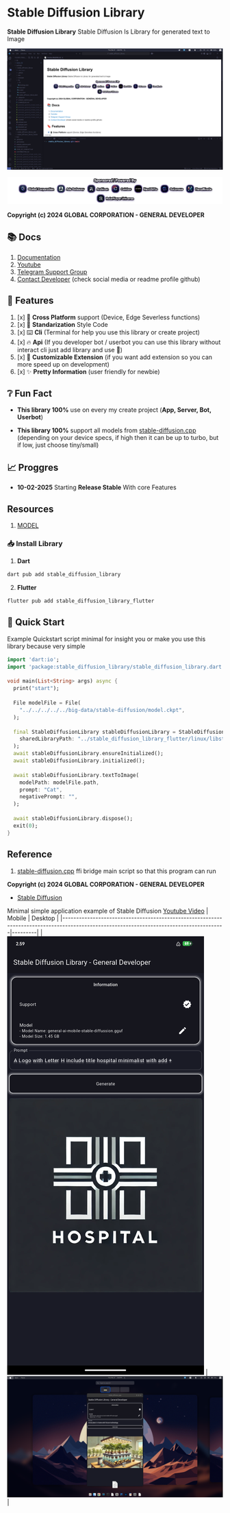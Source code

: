 # Stable Diffusion Library
 
**Stable Diffusion Library** Stable Diffusion Is Library for generated text to Image

[![](https://raw.githubusercontent.com/General-Developer/stable_diffusion_library/refs/heads/main/assets/demo_background.png)](https://youtu.be/drlqUwJEOg4)

[![](https://raw.githubusercontent.com/globalcorporation/.github/main/.github/logo/powered.png)](https://www.youtube.com/@Global_Corporation)

**Copyright (c) 2024 GLOBAL CORPORATION - GENERAL DEVELOPER**

## 📚️ Docs

1. [Documentation](https://youtube.com/@GENERAL_DEV)
2. [Youtube](https://youtube.com/@GENERAL_DEV)
3. [Telegram Support Group](https://t.me/DEVELOPER_GLOBAL_PUBLIC)
4. [Contact Developer](https://github.com/General-Developer) (check social media or readme profile github)

## 🔖️ Features

1. [x] 📱️ **Cross Platform** support (Device, Edge Severless functions)
2. [x] 📜️ **Standarization** Style Code
3. [x] ⌨️ **Cli** (Terminal for help you use this library or create project)
4. [x] 🔥️ **Api** (If you developer bot / userbot you can use this library without interact cli just add library and use 🚀️)
5. [x] 🧩️ **Customizable Extension** (if you want add extension so you can more speed up on development)
6. [x] ✨️ **Pretty Information** (user friendly for newbie)
 
## ❔️ Fun Fact

- **This library 100%** use on every my create project (**App, Server, Bot, Userbot**)

- **This library 100%** support all models from [stable-diffusion.cpp](https://github.com/leejet/stable-diffusion.cpp) (depending on your device specs, if high then it can be up to turbo, but if low, just choose tiny/small)
 
## 📈️ Proggres
 
- **10-02-2025**
  Starting **Release Stable** With core Features

## Resources

1. [MODEL](https://huggingface.co/ggml-org/Meta-Llama-3.1-8B-Instruct-Q4_0-GGUF)

### 📥️ Install Library

1. **Dart**

```bash
dart pub add stable_diffusion_library
```

2. **Flutter**

```bash
flutter pub add stable_diffusion_library_flutter
```

## 🚀️ Quick Start

Example Quickstart script minimal for insight you or make you use this library because very simple

```dart
import 'dart:io';
import 'package:stable_diffusion_library/stable_diffusion_library.dart'; 

void main(List<String> args) async {
  print("start");

  File modelFile = File(
    "../../../../../big-data/stable-diffusion/model.ckpt",
  );

  final StableDiffusionLibrary stableDiffusionLibrary = StableDiffusionLibrary(
    sharedLibraryPath: "../stable_diffusion_library_flutter/linux/libstable_diffusion_library.so",
  );
  await stableDiffusionLibrary.ensureInitialized();
  await stableDiffusionLibrary.initialized();

  await stableDiffusionLibrary.textToImage(
    modelPath: modelFile.path,
    prompt: "Cat",
    negativePrompt: "",
  );

  await stableDiffusionLibrary.dispose();
  exit(0);
}
```

## Reference
 
1. [stable-diffusion.cpp](https://github.com/leejet/stable-diffusion.cpp)
  ffi bridge main script so that this program can run


**Copyright (c) 2024 GLOBAL CORPORATION - GENERAL DEVELOPER**

 
- [Stable Diffusion](https://github.com/General-Developer/stable_diffusion_library/tree/main/examples/stable_diffusion_app)
    
Minimal simple application example of Stable Diffusion [Youtube Video](https://youtu.be/U-5EDMk0UgE) 
| Mobile                                                                                                                                  | Desktop |
|-----------------------------------------------------------------------------------------------------------------------------------------|---------|
| [![](https://raw.githubusercontent.com/General-Developer/stable_diffusion_library/refs/heads/main/assets/examples/stable_diffusion_app/mobile.png)](https://youtu.be/U-5EDMk0UgE) | [![](https://raw.githubusercontent.com/General-Developer/stable_diffusion_library/refs/heads/main/assets/examples/stable_diffusion_app/desktop.png)](https://youtu.be/U-5EDMk0UgE)        |